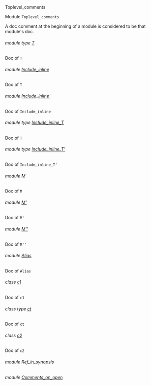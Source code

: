 Toplevel_comments

Module `Toplevel_comments`

A doc comment at the beginning of a module is considered to be that module's doc.

<a id="module-type-T"></a>

###### module type [T](Toplevel_comments.module-type-T.md)

Doc of `T`

<a id="module-Include_inline"></a>

###### module [Include_inline](Toplevel_comments.Include_inline.md)

Doc of `T`

<a id="module-Include_inline'"></a>

###### module [Include_inline'](Toplevel_comments.Include_inline'.md)

Doc of `Include_inline`

<a id="module-type-Include_inline_T"></a>

###### module type [Include_inline_T](Toplevel_comments.module-type-Include_inline_T.md)

Doc of `T`

<a id="module-type-Include_inline_T'"></a>

###### module type [Include_inline_T'](Toplevel_comments.module-type-Include_inline_T'.md)

Doc of `Include_inline_T'`

<a id="module-M"></a>

###### module [M](Toplevel_comments.M.md)

Doc of `M`

<a id="module-M'"></a>

###### module [M'](Toplevel_comments.M'.md)

Doc of `M'`

<a id="module-M''"></a>

###### module [M''](Toplevel_comments.M''.md)

Doc of `M''`

<a id="module-Alias"></a>

###### module [Alias](Toplevel_comments.Alias.md)

Doc of `Alias`

<a id="class-c1"></a>

###### class [c1](Toplevel_comments.c1.md)

Doc of `c1`

<a id="class-type-ct"></a>

###### class type [ct](Toplevel_comments.class-type-ct.md)

Doc of `ct`

<a id="class-c2"></a>

###### class [c2](Toplevel_comments.c2.md)

Doc of `c2`

<a id="module-Ref_in_synopsis"></a>

###### module [Ref_in_synopsis](Toplevel_comments.Ref_in_synopsis.md)



<a id="module-Comments_on_open"></a>

###### module [Comments_on_open](Toplevel_comments.Comments_on_open.md)